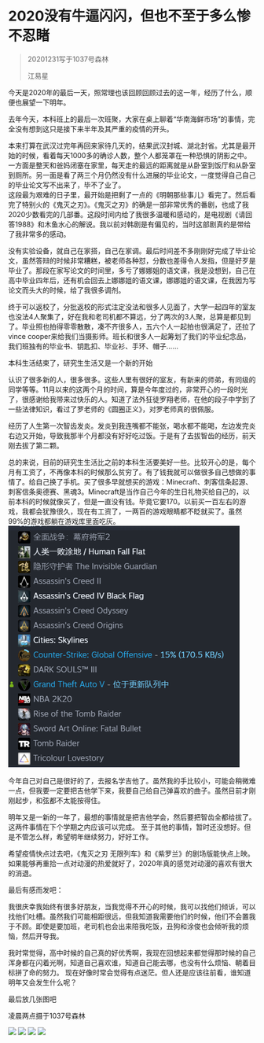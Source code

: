 # 2020没有牛逼闪闪，但也不至于多么惨不忍睹
> 20201231写于1037号森林
>
> 江易星

今天是2020年的最后一天，照常理也该回顾回顾过去的这一年，经历了什么，顺便也展望一下明年。

去年今天，本科班上的最后一次班聚，大家在桌上聊着“华南海鲜市场”的事情，完全没有想到这只是接下来半年及其严重的疫情的开头。   

本来打算在武汉过完年再回来家待几天的，结果武汉封城、湖北封省。尤其是最开始的时候，看着每天1000多的确诊人数，整个人都笼罩在一种恐惧的阴影之中。一方面是整天和爸妈闭塞在家里，每天走的最远的距离就是从卧室到饭厅和从卧室到厕所。另一面是看了两三个月仍然没有什么进展的毕业论文，一度觉得自己自己的毕业论文写不出来了，毕不了业了。    
这段最为艰难的日子里，最开始是把剩了一点的《明朝那些事儿》看完了。然后看完了特别火的《鬼灭之刃》。《鬼灭之刃》的确是一部非常优秀的番剧，也成了我2020少数看完的几部番。这段时间内给了我很多温暖和感动的，是电视剧《请回答1988》和木鱼水心的解说。我以前对韩剧是有偏见的，当时这部剧真的是带给了我非常多的感动。

没有实验设备，就自己在家搭，自己在家调。最后时间差不多刚刚好完成了毕业论文，虽然答辩的时候非常糟糕，被老师各种怼，分数也差得令人发指，但是好歹是毕业了。那段在家写论文的时间里，多亏了娜娜姐的语文课，我是没想到，自己在高中毕业四年后，还有机会回去上娜娜姐的语文课，娜娜姐的语文课，在我因为写论文而头大的时候，给了我很多调剂。

终于可以返校了，分批返校的形式注定没法和很多人见面了，大学一起四年的室友也没法4人聚集了，好在我和老司机都不算远，分了两次的3人聚，总算是都见到了。毕业照也拍得零零散散，凑不齐很多人，五六个人一起拍也很满足了，还拉了vince cooper来给我们当摄影师。班长和很多人一起筹划了我们的毕业纪念品，我们班独有的毕业书、钥匙扣、毕业衫、手环、帽子......

本科生活结束了，研究生生活又是一个新的开始

认识了很多新的人，很多很多。这些人里有很好的室友，有新来的师弟，有同级的同学等等。11月以来的这两个月的时间，算是今年度过的，非常开心的一段时光了，很感谢给我带来过快乐的人。知道了法外狂徒罗翔老师，在他的段子中学到了一些法律知识，看过了罗老师的《圆圈正义》，对罗老师真的很佩服。

经历了人生第一次智齿发炎。发炎到我连嘴都不能张，喝水都不能喝，左边发完炎右边又开始，导致我那半个月都没有好好吃过饭。于是有了去拔智齿的经历，前天刚去拔了第二颗。

总的来说，目前的研究生生活比之前的本科生活要美好一些。比较开心的是，每个月有工资了，不再像本科的时候那么贫穷了。有了钱我就可以做很多自己想做的事情了。给自己换了手机。买了很多早就想买的游戏：Minecraft、刺客信条起源、刺客信条奥德赛、黑魂3。Minecraft是当作自己今年的生日礼物买给自己的，以前本科的时候就像买了，但是一直没有钱。毕竟它要170。以前买一百左右的游戏，我都会犹豫很久，现在有工资了，一两百的游戏眼睛都不眨就买了。虽然99%的游戏都躺在游戏库里面吃灰。
![](images/2020-12-31-21-13-06.png)

今年自己对自己是很好的了，去报名学吉他了。虽然我的手比较小，可能会稍微难一点，但我要一定要把吉他学下来，我要自己给自己弹喜欢的曲子。虽然目前才刚刚起步，和弦都不太能按得住。

明年又是一新的一年了，最想的事情就是把吉他学会，然后要把智齿全都给拔了。这两件事情在下个学期之内应该可以完成。 至于其他的事情，暂时还没想好。但是不管怎么样，希望明年继续努力，好好工作。

希望疫情快点过去吧，《鬼灭之刃 无限列车》和《紫罗兰》的剧场版能快点上映。如果能够再重拾一点对动漫的热爱就好了，2020年真的感觉对动漫的喜欢有很大的消退。

最后有感而发吧：

我很庆幸我始终有很多好朋友，当我觉得不开心的时候，我可以找他们倾诉，可以找他们吐槽。虽然我们可能相距很远，但我知道我需要他们的时候，他们不会置我于不顾。即使是要加班，老司机也会出来陪我吃饭，丑狗和涂俊也会倾听我的烦恼，然后开导我。

我时常觉得，高中时候的自己真的好优秀啊，我现在回想起来都觉得那时候的自己浑身都在闪着光啊，知道自己喜欢谁，知道自己能去哪，也没有什么烦恼、朝着目标拼了命的努力。
现在好像时常会觉得有点迷茫。但人还是应该往前看，谁知道明年又会发生什么呢？

最后放几张图吧

凌晨两点摄于1037号森林  


![](images/20201226015504.jpg)
![](images/20201226011858.jpg)
![](images/20201226011340.jpg)
![](images/20201226004432.jpg)